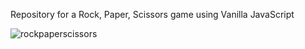 Repository for a Rock, Paper, Scissors game using Vanilla JavaScript


![rockpaperscissors](https://user-images.githubusercontent.com/48217693/210595683-50e5f1db-2e6a-4f94-91e6-666f7ea90a85.png)
